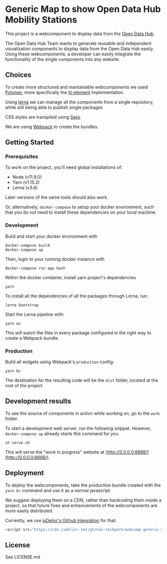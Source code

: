 # Generic Map to show Open Data Hub Mobility Stations

This project is a webcomponent to display data from the [Open Data
Hub](https://opendatahub.bz.it).

The Open Data Hub Team wants to generate reusable and independent visualization
components to display data from the Open Data Hub easily. Using these
webcomponents, a developer can easily integrate the functionality of the single
components into any website. 

## Choices

To create more structured and mantainable webcomponents we used
[Polymer](https://www.polymer-project.org/), more specifically the
[lit-element](https://lit-element.polymer-project.org/) implementation.

Using [lerna](https://github.com/lerna/lerna) we can manage all the components
from a single repository, while still being able to publish single packages

CSS styles are transpiled using [Sass](https://sass-lang.com/).

We are using [Webpack](https://webpack.js.org/) to create the bundles.

## Getting Started

### Prerequisites

To work on the project, you'll need global installations of:

- Node (v11.9.0)
- Yarn (v1.15.2)
- Lerna (v3.6)

Later versions of the same tools should also work.

Or, alternatively, `docker-compose` to setup your docker environment, such that
you do not need to install these dependencies on your local machine.

### Development

Build and start your docker environment with

```shell
docker-compose build
docker-compose up
```

Then, login to your running docker instance with

```shell
docker-compose run app bash
```

Within the docker container, install yarn project's dependencies

```shell
yarn
```

To install all the dependencies of all the packages through Lerna, run:

```shell
lerna bootstrap
```

Start the Lerna pipeline with:

```shell
yarn wc
```

This will watch the files in every package configured in the right way to create a Webpack bundle.

### Production

Build all widgets using Webpack's `production` config:

```shell
yarn bc
```

The destination for the resulting code will be the `dist` folder, located at the root of the project.

## Development results

To see the source of components in action while working on, go to the `work` folder. 

To start a development web server, run the following snippet. However, `docker-compose up` already starts this command for you.

```shell
sh serve.sh
```

This will serve the "work in progress" website at [http://0.0.0.0:8888/](http://0.0.0.0:8888/).

## Deployment

To deploy the webcomponents, take the production bundle created with the `yarn bc` command and use it as a normal javascript.

We suggest deploying them on a CDN, rather than hardcoding them inside a project, so that future fixes and enhancements of the webcomponents are more easily distributed.

Currenlty, we use [jsDelivr's Github integration](https://www.jsdelivr.com/?docs=gh) for that:

```javascript
<script src="https://cdn.jsdelivr.net/gh/noi-techpark/webcomp-generic-map@master/dist/map_widget.min.js"></script>
```

## License

See LICENSE.md